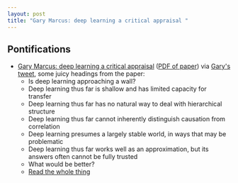 ```yaml
---
layout: post
title: "Gary Marcus: deep learning a critical appraisal "
---
```


## Pontifications

* [Gary Marcus: deep learning a critical appraisal](https://arxiv.org/abs/1801.00631) ([PDF of paper](https://arxiv.org/pdf/1801.00631)) via [Gary's tweet](https://twitter.com/GaryMarcus/status/948364570120335363), some juicy headings from the paper:
    * Is deep learning approaching a wall?
    * Deep learning thus far is shallow and has limited capacity for transfer
    * Deep learning thus far has no natural way to deal with hierarchical structure 
    * Deep learning thus far cannot inherently distinguish causation from correlation 
    * Deep learning presumes a largely stable world, in ways that may be problematic 
    *  Deep learning thus far works well as an approximation, but its answers often cannot be fully trusted 
    *  What would be better?
    *  [Read the whole thing](https://arxiv.org/pdf/1801.00631)
